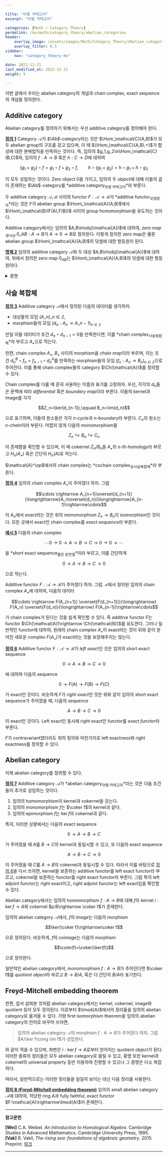 ```yaml
---

title: "아벨 카테고리"
excerpt: "아벨 카테고리"

categories: [Math / Category Theory]
permalink: /ko/math/category_theory/abelian_categories
header:
    overlay_image: /assets/images/Math/Category_Theory/Abelian_categories.png
    overlay_filter: 0.5
sidebar: 
    nav: "category_theory-ko"

date: 2022-12-21
last_modified_at: 2022-12-21
weight: 9

---
```


이번 글에서 우리는 abelian category의 개념과 chain complex, exact sequence의 개념을 정의한다. 

## Additive category

Abelian category를 정의하기 위해서는 우선 additive category를 정의해야 한다.

<div class="definition" markdown="1">

<ins id="def1">**정의 1**</ins> Category $\mathcal{A}$가 *$\Ab$-category*라는 것은 $\Hom_\mathcal{C}(A,B)$가 모두 abelian group의 구조를 갖고 있으며, 이 때 $(\Hom_\mathcal{C}(A,B),+)$가 합성에 대한 분배법칙을 만족하는 것이다. 즉, 임의의 $g_1,g_2\in\Hom_\mathcal{C}(B,C)$와, 임의의 $f:A\rightarrow B$ 혹은 $h:C\rightarrow D$에 대하여

$$(g_1+g_2)\circ f=g_1\circ f+g_2\circ f,\qquad h\circ(g_1+g_2)=h\circ g_1+h\circ g_2$$

이 모두 성립하는 것이다. Zero object $0$을 가지고, 임의의 두 object에 대해 이들의 곱이 존재하는 $\Ab$-category를 *additive category<sub>덧셈 카테고리</sub>*라 부른다.

</div>

두 additive category $\mathcal{A},\mathcal{B}$ 사이의 functor $F:\mathcal{A}\rightarrow\mathcal{B}$가 *additive functor<sub>덧셈함자</sub>*라는 것은 $F$가 abelian group $\Hom\_\mathcal{A}(A,B)$에서 $\Hom\_\mathcal{B}(F(A),F(B))$ 사이의 group homomorphism을 유도하는 것이다.

Additive category에서는 임의의 $A,B\in\obj(\mathcal{A})$에 대하여, *zero map<sub>영사상</sub>* $0\_{AB}:A\rightarrow B$가 $A\rightarrow 0\rightarrow B$로 정의된다. 이렇게 정의한 zero map은 물론 abelian group $\Hom\_\mathcal{A}(A,B)$의 덧셈에 대한 항등원이 된다.

<div class="proposition" markdown="1">

<ins id="prop2">**명제 2**</ins> 임의의 additive category $\mathcal{A}$와 두 대상 $A,B\in\obj(\mathcal{A})$에 대하여, 위에서 정의한 zero map $0_{AB}$는 $\Hom\_\mathcal{A}(A,B)$의 덧셈에 대한 항등원이다.

</div>
<details class="proof" markdown="1">
<summary>증명</summary>

Zero object $0$에서 $B$로의 morphism $0\_{0B}$가 유일하게 존재한다. 따라서 $0\_{0B}+0\_{0B}=0\_{0B}$가 성립한다. 이제 주어진 명제는 다음의 식

$$0_{AB}+0_{AB}=0_{0B}\circ0_{A0}+0_{0B}\circ0_{A0}=(0_{0B}+0_{0B})\circ 0_{A0}=0_{0B}\circ 0_{A0}=0_{AB}$$

으로부터 자명하다.

</details>

## 사슬 복합체

<div class="definition" markdown="1">

<ins id="def3">**정의 3**</ins> Additive category $\mathcal{A}$에서 정의된 다음의 데이터를 생각하자.

- 대상들의 모임 $(A\_n)\_{n\in \mathbb{Z}}$,
- morphism들의 모임 $(d_n:A_n \rightarrow A\_{n-1})_{n\in \mathbb{Z}}$

만일 이들 데이터가 조건 $d_n\circ d_{n-1}=0$을 만족한다면, 이를 *chain complex<sub>사슬복합체</sub>*라 부르고 $A_\bullet$으로 적는다. 

</div>

한편, chain complex $A_\bullet$, $B_\bullet$ 사이의 morphism을 *chain map*이라 부르며, 이는 조건 $d_n^B\circ f_n=f_{n-1}\circ d_n^A$를 만족하는 morphism들의 모임 $(f_n: A_n \rightarrow B_n)_{n\in \mathbb{Z}}$으로 주어진다. 이를 통해 chain complex들의 category $\Ch(\mathcal{A})$를 정의할 수 있다.

Chain complex를 다룰 때 흔히 사용하는 이름과 표기를 고정하자. 우선, 각각의 $d_n$들은 문맥에 따라 *differential* 혹은 *boundary map*이라 부른다. 이들의 kernel과 image를 각각

$$Z_n=\ker(d_{n-1}),\qquad B_n=\im(d_n)$$

으로 표기하며, 이들의 원소들은 각각 *$n$-cycle*과 *$n$-boundary*라 부른다. $C_n$의 원소는 *$n$-chain*이라 부른다. 어렵지 않게 다음의 monomorphism들

$$Z_n \hookrightarrow B_n \hookrightarrow C_n$$

이 존재함을 확인할 수 있으며, 이 때 cokernel $Z_n/B_n$을 $A_\bullet$의 *$n$-th homology*라 부르고 $H_n(A_\bullet)$ 혹은 간단히 $H_n(A)$로 적는다. 

$\mathcal{A}^\op$에서의 chain complex는 *cochain complex<sub>공사슬복합체</sub>*라 부른다.

<div class="definition" markdown="1">

<ins id="def4">**정의 4**</ins> 임의의 chain complex $A_\bullet$이 주어졌다 하자. 그럼

$$\cdots \rightarrow A_{n+1}\overset{d_{n+1}}{\longrightarrow}A_n\overset{d_n}{\longrightarrow}A_{n-1}\rightarrow\cdots$$

이 $A_n$에서 *exact*라는 것은 위의 monomorphism $Z_n \rightarrow B_n$이 isomorphism인 것이다. 모든 곳에서 exact인 chain complex를 *exact sequence*라 부른다.

</div>

<div class="example" markdown="1">

<ins id="ex5">**예시 5**</ins> 다음의 chain complex

$$\cdots 0 \rightarrow 0 \rightarrow A \rightarrow B \rightarrow C \rightarrow 0 \rightarrow 0 \rightarrow \cdots$$

을 *short exact sequence<sub>짧은 완전열</sub>*이라 부르고, 이를 간단하게

$$0 \rightarrow A \rightarrow B \rightarrow C \rightarrow 0$$

으로 적는다.

</div>

Additive functor $F:\mathcal{A}\rightarrow \mathcal{B}$가 주어졌다 하자. 그럼 $\mathcal{A}$에서 정의된 임의의 chain complex $A_\bullet$에 대하여, 다음의 데이터

$$\cdots \rightarrow F(A_{n+1}) \overset{F(d_{n+1})}{\longrightarrow} F(A_n) \overset{F(d_n)}{\longrightarrow} F(A_{n-1})\rightarrow\cdots$$

가 chain complex가 된다는 것을 쉽게 확인할 수 있다. 즉 additive functor $F$는 functor $\Ch(\mathcal{A})\rightarrow \Ch(\mathcal{B})$를 유도한다. 그러나 일반적인 functor에 대하여, 원래의 chain complex $A_\bullet$이 exact라는 것이 위와 같이 얻어진 새로운 complex $F(A_\bullet)$가 exact라는 것을 보장해주지는 않는다.

<div class="definition" markdown="1">

<ins id="def6">**정의 6**</ins> Additive functor $F: \mathcal{A} \rightarrow \mathcal{B}$가 *left exact*인 것은 임의의 short exact sequence

$$0 \rightarrow A \rightarrow B \rightarrow C \rightarrow 0$$

에 대하여 다음의 sequence

$$0 \rightarrow F(A) \rightarrow F(B) \rightarrow F(C)$$

가 exact인 것이다. 비슷하게 $F$가 *right exact*인 것은 위와 같이 임의의 short exact sequence가 주어졌을 때, 다음의 sequence

$$A \rightarrow B \rightarrow C \rightarrow 0$$

이 exact인 것이다. Left exact인 동시에 right exact인 functor를 *exact functor*라 부른다.

</div>

$F$가 contravariant였더라도 위의 정의와 마찬가지로 left exactness와 right exactness를 정의할 수 있다. 

## Abelian category

이제 abelian category를 정의할 수 있다.

<div class="definition" markdown="1">

<ins id="def7">**정의 7**</ins> Additive category $\mathcal{A}$가 *abelian category<sub>아벨 카테고리</sub>*라는 것은 다음 조건들이 추가로 성립하는 것이다.

1. 임의의 homomorphism이 kernel과 cokernel을 갖는다.
2. 임의의 monomorphism $f$는 $\coker f$의 kernel과 같다.
3. 임의의 epimorphism $f$는 $\ker f$의 cokernel과 같다.

</div>

특히, 이러한 상황에서는 다음의 exact sequence

$$0 \rightarrow A \rightarrow B \rightarrow C$$

가 주어졌을 때 $A$를 $B \rightarrow C$의 kernel과 동일시할 수 있고, 또 다음의 exact sequence

$$A \rightarrow B \rightarrow C \rightarrow 0$$

이 주어졌을 때 $C$를 $A \rightarrow B$의 cokernel과 동일시할 수 있다. 따라서 이를 바탕으로 [정의 6](#def6)을 다시 쓰자면, kernel을 보존하는 additive functor를 left exact functor라 부르고, cokernel을 보존하는 functor를 right exact functor라 부른다. 그럼 특히 left adjoint functor는 right exact이고, right adjoint functor는 left exact임을 확인할 수 있다.

Abelian category에서는 임의의 homomorphism $f:A\rightarrow B$에 대해 $f$의 kernel $i:\ker f\rightarrow A$와 cokernel $p:B\rightarrow \coker f$가 존재한다. 

임의의 abelian category $\mathcal{A}$에서, $f$의 *image*는 다음의 morphism

$$\ker(\coker f)\rightarrow\coker f$$

으로 정의된다. 비슷하게, $f$의 *coimage*는 다음의 morphism

$$\coim(f)=\coker(\ker(f))$$

으로 정의한다.

일반적인 abelian category에서, monomorphism $f:A\rightarrow B$가 주어진다면 $\coker f$를 *quotient object*라 부르고 $B\rightarrow B/A$, 혹은 더 간단히 $B/A$라 표기한다. 

## Freyd-Mitchell embedding theorem

한편, 앞서 살펴본 것처럼 abelian category에서는 kernel, cokernel, image와 quotient 등이 모두 정의된다. 이로부터 $\lmod{A}$에서의 정리들을 임의의 abelian category로 옮겨올 수 있다. 가령 first isomorphism theorem을 임의의 abelian category의 언어로 바꾸어 쓰자면, 

> 임의의 abelian category $\mathcal{A}$의 morphism $f:A\rightarrow B$가 주어졌다 하자. 그럼 $A/\ker f\cong \im f$가 성립한다.

와 같이 적을 수 있으며, 좌변은 $i:\ker f\rightarrow A$로부터 얻어지는 quotient object가 된다. 이러한 종류의 정리들은 모두 abelian category로 올릴 수 있고, 증명 또한 kernel과 cokernel의 universal property 등만 이용하여 진행할 수 있으나 그 증명은 다소 복잡하다. 

따라서, 일반적으로는 이러한 정리들을 일일히 보이는 대신 다음 정리를 사용한다. 

<div class="proposition" markdown="1">

<ins id="thm8">**정리 8 (Freyd-Mitchell embedding theorem)**</ins> 임의의 small abelian category $\mathcal{A}$에 대하여, 적당한 ring $A$과 fully faithful, exact functor $F:\mathcal{A}\rightarrow\lmod{A}$이 존재한다.

</div>

---

**참고문헌**

**[Wei]** C.A. Weibel. *An Introduction to Homological Algebra*. Cambridge Studies in Advanced Mathematics. Cambridge University Press, 1995.  
**[Vak]** R. Vakil, *The rising sea: foundations of algebraic geometry*. 2015. Preprint. [링크](http://math.stanford.edu/~vakil/216blog/FOAGnov1817public.pdf)

---

[^1]: 이들이 실제로 집합이라는 것은 $B^A$가 집합이라는 사실로부터 자명하다. 따라서, 해당 예시에서 다룬 대수적 구조들의 카테고리는 모두 국소적으로 작은 카테고리이다. 